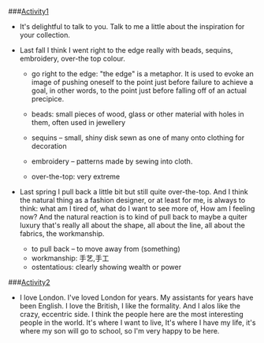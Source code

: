 ###[Activity1](http://www.bbc.co.uk/learningenglish/english/course/lower-intermediate/unit-2/session-3)

- It's delightful to talk to you. Talk to me a little about the inspiration for your collection.

- Last fall I think I went right to the edge really with beads, sequins, embroidery, over-the top colour.
  
  - go right to the edge: "the edge" is a metaphor. It is used to evoke an image of pushing oneself to the point just before failure to achieve a goal, in other words, to the point just before falling off of an actual precipice. 

  - beads: small pieces of wood, glass or other material with holes in them, often used in jewellery

  - sequins – small, shiny disk sewn as one of many onto clothing for decoration

  - embroidery – patterns made by sewing into cloth. 
  
  - over-the-top: very extreme

- Last spring I pull back a little bit but still quite over-the-top. And I think the natural thing as a fashion designer, or at least for me, is always to think: what am I tired of, what do I want to see more of, How am I feeling now? And the natural reaction is to kind of pull back to maybe a quiter luxury that's really all about the shape, all about the line, all about the fabrics, the workmanship. 

  - to pull back – to move away from (something)
  - workmanship: 手艺,手工
  - ostentatious: clearly showing wealth or power


###[Activity2](http://www.bbc.co.uk/learningenglish/english/course/lower-intermediate/unit-2/session-3/activity-2)

- I love London. I've loved London for years. My assistants for years have been English. I love the British, I like the formality. And I alos like the crazy, eccentric side. I think the people here are the most interesting people in the world. It's where I want to live, It's 
 where I have my life, it's where my son will go to school, so I'm very happy to be here. 


 


